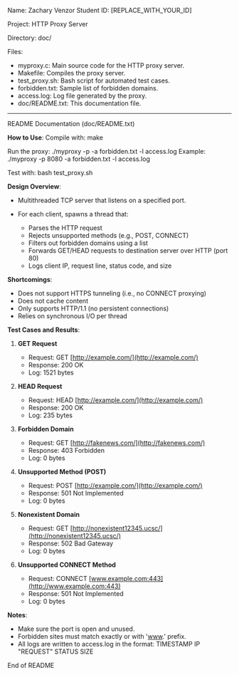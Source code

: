 Name: Zachary Venzor
Student ID: \[REPLACE\_WITH\_YOUR\_ID]

Project: HTTP Proxy Server

Directory: doc/

Files:

* myproxy.c: Main source code for the HTTP proxy server.
* Makefile: Compiles the proxy server.
* test\_proxy.sh: Bash script for automated test cases.
* forbidden.txt: Sample list of forbidden domains.
* access.log: Log file generated by the proxy.
* doc/README.txt: This documentation file.

---

README Documentation (doc/README.txt)

**How to Use**:
Compile with:
make

Run the proxy:
./myproxy -p <port> -a forbidden.txt -l access.log
Example:
./myproxy -p 8080 -a forbidden.txt -l access.log

Test with:
bash test\_proxy.sh

**Design Overview**:

* Multithreaded TCP server that listens on a specified port.
* For each client, spawns a thread that:

  * Parses the HTTP request
  * Rejects unsupported methods (e.g., POST, CONNECT)
  * Filters out forbidden domains using a list
  * Forwards GET/HEAD requests to destination server over HTTP (port 80)
  * Logs client IP, request line, status code, and size

**Shortcomings**:

* Does not support HTTPS tunneling (i.e., no CONNECT proxying)
* Does not cache content
* Only supports HTTP/1.1 (no persistent connections)
* Relies on synchronous I/O per thread

**Test Cases and Results**:

1. **GET Request**

   * Request: GET [http://example.com/](http://example.com/)
   * Response: 200 OK
   * Log: 1521 bytes

2. **HEAD Request**

   * Request: HEAD [http://example.com/](http://example.com/)
   * Response: 200 OK
   * Log: 235 bytes

3. **Forbidden Domain**

   * Request: GET [http://fakenews.com/](http://fakenews.com/)
   * Response: 403 Forbidden
   * Log: 0 bytes

4. **Unsupported Method (POST)**

   * Request: POST [http://example.com/](http://example.com/)
   * Response: 501 Not Implemented
   * Log: 0 bytes

5. **Nonexistent Domain**

   * Request: GET [http://nonexistent12345.ucsc/](http://nonexistent12345.ucsc/)
   * Response: 502 Bad Gateway
   * Log: 0 bytes

6. **Unsupported CONNECT Method**

   * Request: CONNECT [www.example.com:443](http://www.example.com:443)
   * Response: 501 Not Implemented
   * Log: 0 bytes

**Notes**:

* Make sure the port is open and unused.
* Forbidden sites must match exactly or with '[www](http://www).' prefix.
* All logs are written to access.log in the format:
  TIMESTAMP IP "REQUEST" STATUS SIZE

End of README
